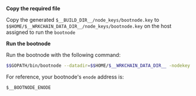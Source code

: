 
**Copy the required file**

Copy the generated `$__BUILD_DIR__/node_keys/bootnode.key` to  `$$HOME/$__WRKCHAIN_DATA_DIR__/node_keys/bootnode.key` on the
host assigned to run the `bootnode`


**Run the bootnode**

Run the bootnode with the following command:

```bash
$$GOPATH/bin/bootnode --datadir=$$HOME/$__WRKCHAIN_DATA_DIR__ -nodekey $$HOME/$__WRKCHAIN_DATA_DIR__/node_keys/bootnode.key -verbosity 4 --addr :$__BOOTNODE_PORT
```

For reference, your bootnode's `enode` address is:

`$__BOOTNODE_ENODE`